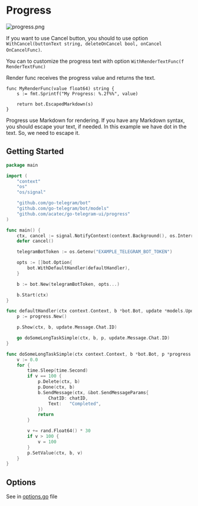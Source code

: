 # Progress

![progress.png](progress.png)

If you want to use Cancel button, you should to use option `WithCancel(buttonText string, deleteOnCancel bool, onCancel OnCancelFunc)`.

You can to customize the progress text with option `WithRenderTextFunc(f RenderTextFunc)`

Render func receives the progress value and returns the text.

```
func MyRenderFunc(value float64) string {
    s := fmt.Sprintf("My Progress: %.2f%%", value)
    
    return bot.EscapedMarkdown(s)
}
```

Progress use Markdown for rendering. If you have any Markdown syntax, you should escape your text, if needed.
In this example we have dot in the text. So, we need to escape it.

## Getting Started

```go
package main

import (
	"context"
	"os"
	"os/signal"

	"github.com/go-telegram/bot"
	"github.com/go-telegram/bot/models"
	"github.com/acatec/go-telegram-ui/progress"
)

func main() {
	ctx, cancel := signal.NotifyContext(context.Background(), os.Interrupt)
	defer cancel()

	telegramBotToken := os.Getenv("EXAMPLE_TELEGRAM_BOT_TOKEN")

	opts := []bot.Option{
		bot.WithDefaultHandler(defaultHandler),
	}

	b := bot.New(telegramBotToken, opts...)

	b.Start(ctx)
}

func defaultHandler(ctx context.Context, b *bot.Bot, update *models.Update) {
	p := progress.New()

	p.Show(ctx, b, update.Message.Chat.ID)

	go doSomeLongTaskSimple(ctx, b, p, update.Message.Chat.ID)
}

func doSomeLongTaskSimple(ctx context.Context, b *bot.Bot, p *progress.Progress, chatID int) {
	v := 0.0
	for {
		time.Sleep(time.Second)
		if v == 100 {
			p.Delete(ctx, b)
			p.Done(ctx, b)
			b.SendMessage(ctx, &bot.SendMessageParams{
				ChatID: chatID,
				Text:   "Completed",
			})
			return
		}

		v += rand.Float64() * 30
		if v > 100 {
			v = 100
		}
		p.SetValue(ctx, b, v)
	}
}
```

## Options

See in [options.go](options.go) file 
